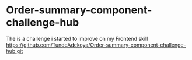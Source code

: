 # Order-summary-component-challenge-hub
The is a challenge i started to improve on my Frontend skill
https://github.com/TundeAdekoya/Order-summary-component-challenge-hub.git
